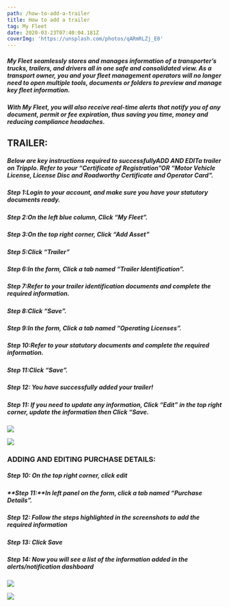 ```yaml
---
path: /how-to-add-a-trailer
title: How to add a trailer
tag: My Fleet
date: 2020-03-23T07:40:04.181Z
coverImg: 'https://unsplash.com/photos/qARmRLZj_E0'
---
```

##### My Fleet seamlessly stores and manages information of a transporter’s trucks, trailers, and drivers all in one safe and consolidated view. As a transport owner, you and your fleet management operators will no longer need to open multiple tools, documents or folders to preview and manage key fleet information.

##### With My Fleet, you will also receive real-time alerts that notify you of any document, permit or fee expiration, thus saving you time, money and reducing compliance headaches.

## TRAILER:

##### Below are key instructions required to successfullyADD AND EDITa trailer on Tripplo. Refer to your “Certificate of Registration”OR “Motor Vehicle License, License Disc and Roadworthy Certificate and Operator Card”.

##### Step 1:Login to your account, and make sure you have your statutory documents ready.

##### Step 2:On the left blue column, Click “My Fleet”.

##### Step 3:On the top right corner, Click “Add Asset”

##### Step 5:Click “Trailer”

##### Step 6:In the form, Click a tab named “Trailer Identification”.

##### **Step 7:Refer to your trailer identification documents and complete the required information.**

##### Step 8:Click “Save”.

##### Step 9:In the form, Click a tab named “Operating Licenses”.

##### Step 10:Refer to your statutory documents and complete the required information.

##### Step 11:Click “Save”.

##### Step 12: You have successfully added your trailer!

##### **Step 11: If you need to update any information, Click “Edit” in the top right corner, update the information then Click “Save.**

![](/uploads/screenshot-2020-03-25-at-17.21.39.png)

![](/uploads/screenshot-2020-03-25-at-17.21.32.png)

### ADDING AND EDITING PURCHASE DETAILS:

##### Step 10: On the top right corner, click edit

##### **Step 11:**In left panel on the form, click a tab named “Purchase Details”.

##### Step 12: Follow the steps highlighted in the screenshots to add the required information

##### Step 13: Click Save

##### Step 14: Now you will see a list of the information added in the alerts/notification dashboard

![](/uploads/screenshot-2020-03-26-at-12.37.31.png)

![](/uploads/screenshot-2020-03-26-at-12.36.05.png)